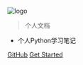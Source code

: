 ![logo](_media/favicon.ico)

> 个人文档

- 个人Python学习笔记

[GitHub](https://github.com/like-ycy/Python-Docs)
[Get Started](#Python-Docs)
